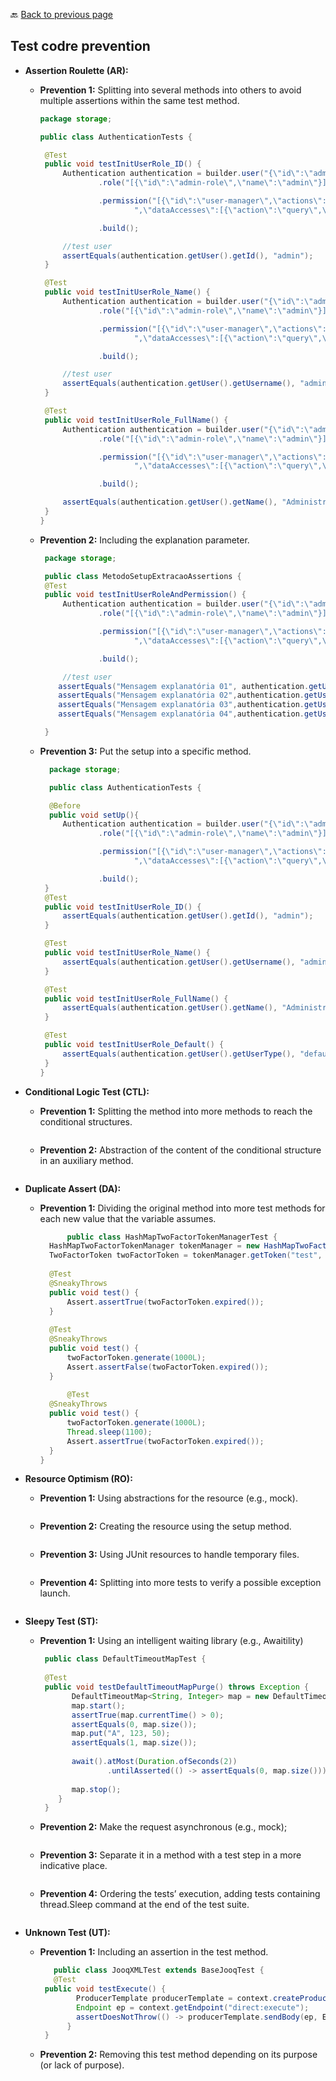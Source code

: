 🔙 <a href="README.md">Back to previous page</a> 


<p align="center">
 <h2>Test codre prevention</h2>
</p>


* <b>Assertion Roulette (AR):</b>
     * <b>Prevention 1:</b> Splitting into several methods into others to avoid multiple assertions within the same test method.
       ``` java
       package storage;
       
       public class AuthenticationTests {

        @Test
        public void testInitUserRole_ID() {
            Authentication authentication = builder.user("{\"id\":\"admin\",\"username\":\"admin\",\"name\":\"Administrator\",\"userType\":\"default\"}")
                    .role("[{\"id\":\"admin-role\",\"name\":\"admin\"}]")

                    .permission("[{\"id\":\"user-manager\",\"actions\":[\"query\",\"get\",\"update\"]" +
                            ",\"dataAccesses\":[{\"action\":\"query\",\"field\":\"test\",\"fields\":[\"1\",\"2\",\"3\"],\"scopeType\":\"CUSTOM_SCOPE\",\"type\":\"DENY_FIELDS\"}]}]")

                    .build();

            //test user
            assertEquals(authentication.getUser().getId(), "admin");
        }

        @Test
        public void testInitUserRole_Name() {
            Authentication authentication = builder.user("{\"id\":\"admin\",\"username\":\"admin\",\"name\":\"Administrator\",\"userType\":\"default\"}")
                    .role("[{\"id\":\"admin-role\",\"name\":\"admin\"}]")

                    .permission("[{\"id\":\"user-manager\",\"actions\":[\"query\",\"get\",\"update\"]" +
                            ",\"dataAccesses\":[{\"action\":\"query\",\"field\":\"test\",\"fields\":[\"1\",\"2\",\"3\"],\"scopeType\":\"CUSTOM_SCOPE\",\"type\":\"DENY_FIELDS\"}]}]")

                    .build();

            //test user
            assertEquals(authentication.getUser().getUsername(), "admin");
        }

        @Test
        public void testInitUserRole_FullName() {
            Authentication authentication = builder.user("{\"id\":\"admin\",\"username\":\"admin\",\"name\":\"Administrator\",\"userType\":\"default\"}")
                    .role("[{\"id\":\"admin-role\",\"name\":\"admin\"}]")

                    .permission("[{\"id\":\"user-manager\",\"actions\":[\"query\",\"get\",\"update\"]" +
                            ",\"dataAccesses\":[{\"action\":\"query\",\"field\":\"test\",\"fields\":[\"1\",\"2\",\"3\"],\"scopeType\":\"CUSTOM_SCOPE\",\"type\":\"DENY_FIELDS\"}]}]")

                    .build();

            assertEquals(authentication.getUser().getName(), "Administrator");
        }
       } 
       ```
     * <b>Prevention 2:</b> Including the explanation parameter.
       ``` java
        package storage;

        public class MetodoSetupExtracaoAssertions {
        @Test
        public void testInitUserRoleAndPermission() {
            Authentication authentication = builder.user("{\"id\":\"admin\",\"username\":\"admin\",\"name\":\"Administrator\",\"userType\":\"default\"}")
                    .role("[{\"id\":\"admin-role\",\"name\":\"admin\"}]")

                    .permission("[{\"id\":\"user-manager\",\"actions\":[\"query\",\"get\",\"update\"]" +
                            ",\"dataAccesses\":[{\"action\":\"query\",\"field\":\"test\",\"fields\":[\"1\",\"2\",\"3\"],\"scopeType\":\"CUSTOM_SCOPE\",\"type\":\"DENY_FIELDS\"}]}]")

                    .build();

            //test user
           assertEquals("Mensagem explanatória 01", authentication.getUser().getId(),"admin");
           assertEquals("Mensagem explanatória 02",authentication.getUser().getUsername(),"admin");
           assertEquals("Mensagem explanatória 03",authentication.getUser().getName(),"Administrator");
           assertEquals("Mensagem explanatória 04",authentication.getUser().getUserType(), "default")

        }

       ```
     * <b>Prevention 3:</b> Put the setup into a specific method.
       ``` java
         package storage;

         public class AuthenticationTests {

         @Before
         public void setUp(){
            Authentication authentication = builder.user("{\"id\":\"admin\",\"username\":\"admin\",\"name\":\"Administrator\",\"userType\":\"default\"}")
                    .role("[{\"id\":\"admin-role\",\"name\":\"admin\"}]")

                    .permission("[{\"id\":\"user-manager\",\"actions\":[\"query\",\"get\",\"update\"]" +
                            ",\"dataAccesses\":[{\"action\":\"query\",\"field\":\"test\",\"fields\":[\"1\",\"2\",\"3\"],\"scopeType\":\"CUSTOM_SCOPE\",\"type\":\"DENY_FIELDS\"}]}]")

                    .build();
        }
        @Test
        public void testInitUserRole_ID() {
            assertEquals(authentication.getUser().getId(), "admin");
        }

        @Test
        public void testInitUserRole_Name() {
            assertEquals(authentication.getUser().getUsername(), "admin");
        }

        @Test
        public void testInitUserRole_FullName() {
            assertEquals(authentication.getUser().getName(), "Administrator");
        }

        @Test
        public void testInitUserRole_Default() {
            assertEquals(authentication.getUser().getUserType(), "default");
        }
       }
       ```
* <b>Conditional Logic Test (CTL):</b>
     * <b>Prevention 1:</b> Splitting the method into more methods to reach the conditional structures.
       ``` java
       ```
     * <b>Prevention 2:</b> Abstraction of the content of the conditional structure in an auxiliary method.
       ``` java
       ```
* <b>Duplicate Assert (DA):</b>
     * <b>Prevention 1:</b> Dividing the original method into more test methods for each new value that the variable assumes.
       ``` java
             public class HashMapTwoFactorTokenManagerTest {
         HashMapTwoFactorTokenManager tokenManager = new HashMapTwoFactorTokenManager();
         TwoFactorToken twoFactorToken = tokenManager.getToken("test", "test");
     
         @Test
         @SneakyThrows
         public void test() {
             Assert.assertTrue(twoFactorToken.expired());
         }
         
         @Test
         @SneakyThrows
         public void test() {
             twoFactorToken.generate(1000L);
             Assert.assertFalse(twoFactorToken.expired());
         }
         
             @Test
         @SneakyThrows
         public void test() {
             twoFactorToken.generate(1000L);
             Thread.sleep(1100);
             Assert.assertTrue(twoFactorToken.expired());
         }
       }
       ```

* <b>Resource Optimism (RO):</b>
     * <b>Prevention 1:</b> Using abstractions for the resource (e.g., mock).
       ``` java
       ```
    * <b>Prevention 2:</b> Creating the resource using the setup method.
       ``` java
       ```
     * <b>Prevention 3:</b> Using JUnit resources to handle temporary files.
       ``` java
       ```
    * <b>Prevention 4:</b> Splitting into more tests to verify a possible exception launch.
       ``` java
       ```
* <b>Sleepy Test (ST):</b> 
     * <b>Prevention 1:</b> Using an intelligent waiting library (e.g., Awaitility)
       ``` java
        public class DefaultTimeoutMapTest {
 
        @Test
        public void testDefaultTimeoutMapPurge() throws Exception {
              DefaultTimeoutMap<String, Integer> map = new DefaultTimeoutMap<>(executor, 100);
              map.start();
              assertTrue(map.currentTime() > 0);
              assertEquals(0, map.size());
              map.put("A", 123, 50);
              assertEquals(1, map.size());
      
              await().atMost(Duration.ofSeconds(2))
                      .untilAsserted(() -> assertEquals(0, map.size()));
      
              map.stop();
           }
        }
       ```
     * <b>Prevention 2:</b>  Make the request asynchronous (e.g., mock);
       ``` java
       ```
    * <b>Prevention 3:</b> Separate it in a method with a test step in a more indicative place.
       ``` java
       ```
    * <b>Prevention 4:</b> Ordering the tests’ execution, adding tests containing thread.Sleep command at the end of the test suite.
       ``` java
       ```
* <b>Unknown Test (UT):</b>
     * <b>Prevention 1:</b> Including an assertion in the test method.
       ``` java
          public class JooqXMLTest extends BaseJooqTest {
          @Test
        public void testExecute() {
               ProducerTemplate producerTemplate = context.createProducerTemplate();
               Endpoint ep = context.getEndpoint("direct:execute");
               assertDoesNotThrow(() -> producerTemplate.sendBody(ep, ExchangePattern.InOut, "empty"));
             }
        }
       ```
     * <b>Prevention 2:</b> Removing this test method depending on its purpose (or lack of purpose).

